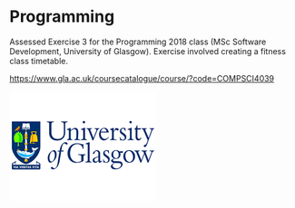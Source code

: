 # Programming
Assessed Exercise 3 for the Programming 2018 class (MSc Software Development, University of Glasgow). 
Exercise involved creating a fitness class timetable.

https://www.gla.ac.uk/coursecatalogue/course/?code=COMPSCI4039

![Glasgow Uni](../Glasgow-Uni-logo.png)
